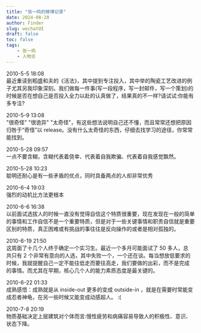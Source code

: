 ```yaml
---
title: "张一鸣的微博记录"
date: 2024-08-20
author: Finder
slug: wechatUI
draft: false
toc: false
tags: 
    - 张一鸣
    - 人物志
---
```


2010-5-5 18:08   
最近重读到稻盛和夫的《活法》，其中提到专注投入，其中举的陶瓷工艺改进的例子尤其另我印象深刻。我们做每一件事(写一段程序，写一封邮件，写一个策划)的时候是否在想自己是否投入全力以赴的认真做了，结果真的不一样?请试试:你能有多专注?

2010-5-9 13:08   
"很奇怪" "很诡异" "太奇怪"，有这些想法说明自己还不懂，而且常常还想把原因归咎于“奇怪”以 release。没有什么太奇怪的东西，仔细去找学习的途径，你常常能找到。

2010-5-28 09:57   
一点不要含糊，含糊代表着侥幸、代表着自我欺骗、代表着自我感觉飘然。

2010-5-28 10:23   
聪明还耐心是有一些矛盾的优点，同时具备两点的人却非常优秀

2010-6-4 19:03  
强烈的动机比方法更根本

2010-6-6 16:38  
以前面试选拔人的时候一直没有觉得自信这个特质很重要，现在发现在一般的简单的事情和工作自信不是一个重要特质，但是对于一些关键事情和职责自信就是重要区别的特质，真正困难或有挑战的事往往是反向操作的或者是相对孤独的。

2010-6-19 21:50  
这周面了十几个人终于确定一个实习生。最近一个多月可能面试了 50 多人，总 共只有 2 个非常有意向的人选，其中失败一个，一个还在谈。每当想放低要求的 时候，我就提醒自己一定不能往低走而要往高走，我们要做的出彩，而不是完成 的事情。而尤其在早期，核心几个人的能力素质态度是最关键的。

2010-6-22 01:33  
成熟感悟：成熟就是从 inside-out 更多的变成 outside-in ，就是在需要时常能变成忍者神龟，在另一些时候又能变成动感超人。 :(

2010-7-8 20:19  
物质基础决定上层建筑对个体而言:慢性疲劳和病痛容易导致人的积极性、意识、 状态下降。